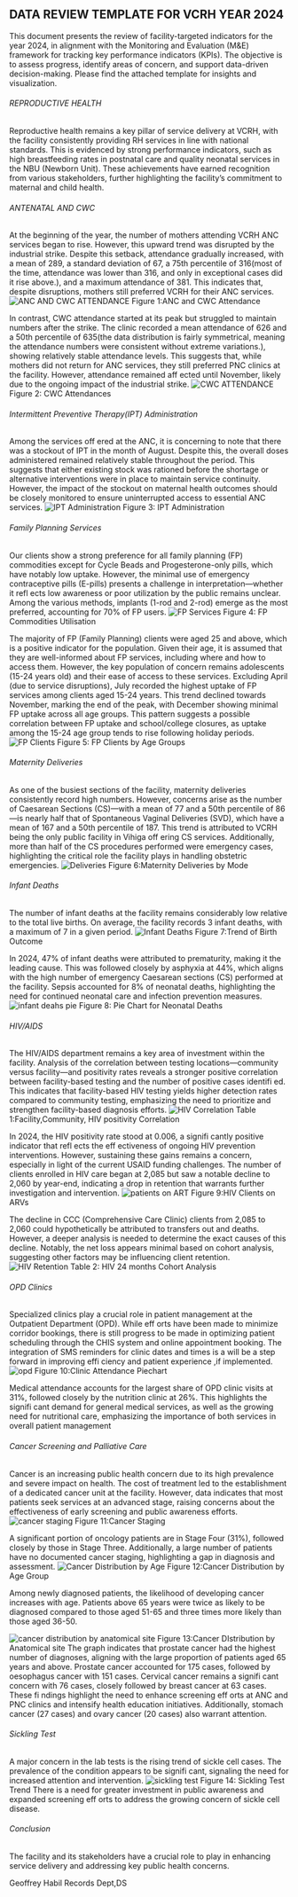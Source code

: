 ##  DATA REVIEW TEMPLATE FOR VCRH YEAR 2024
This document presents the review of facility-targeted indicators for the year 2024, in alignment with the Monitoring and Evaluation (M&E) framework for tracking key performance indicators (KPIs). The objective is to assess progress, identify areas of concern, and support data-driven decision-making.
Please find the attached template for insights and visualization.

###### REPRODUCTIVE HEALTH
Reproductive health remains a key pillar of service delivery at VCRH, with the facility consistently providing RH services in line with national standards. This is evidenced by strong performance indicators, such as high breastfeeding rates in postnatal care and quality neonatal services in the NBU (Newborn Unit). These achievements have earned recognition from various stakeholders, further highlighting the facility’s commitment to maternal and child health.

###### ANTENATAL AND CWC
At the beginning of the year, the number of mothers attending VCRH ANC services began to rise. However, this upward trend was disrupted by the industrial strike. Despite this setback, attendance gradually increased, with a mean of 289, a standard deviation of 67, a 75th percentile of 316(most of the time, attendance was lower than 316, and only in exceptional cases did it rise above.), and a maximum attendance of 381. This indicates that, despite disruptions, mothers still preferred VCRH for their ANC services.
![ANC AND CWC ATTENDANCE](image-1.png)
Figure 1:ANC and CWC Attendance

In contrast, CWC attendance started at its peak but struggled to maintain numbers after the strike. The clinic recorded a mean attendance of 626 and a 50th percentile of 635(the data distribution is fairly symmetrical, meaning the attendance numbers were consistent without extreme variations.), showing relatively stable attendance levels. This suggests that, while mothers did not return for ANC services, they still preferred PNC clinics at the facility. However, attendance remained aff ected until November, likely due to the ongoing impact of the industrial strike.
![CWC ATTENDANCE](image-2.png)
Figure 2: CWC Attendances

###### Intermittent Preventive Therapy(IPT) Administration
Among the services off ered at the ANC, it is concerning to note that there was a stockout of IPT in the month of August. Despite this, the overall doses administered remained relatively stable throughout the period. This suggests that either existing stock was rationed before the shortage or alternative interventions were in place to maintain service continuity. However, the impact of the stockout on maternal health outcomes should be closely monitored to ensure uninterrupted access to essential ANC services.
![IPT Administration](image-3.png)
Figure 3: IPT Administration

###### Family Planning Services
Our clients show a strong preference for all family planning (FP) commodities except for Cycle Beads and Progesterone-only pills, which have notably low uptake. However, the minimal use of emergency contraceptive pills (E-pills) presents a challenge in interpretation—whether it refl ects low awareness or poor utilization by the public remains unclear.
Among the various methods, implants (1-rod and 2-rod) emerge as the most preferred, accounting for 70% of FP users.
![FP Services](image-4.png)
Figure 4: FP Commodities Utilisation

The majority of FP (Family Planning) clients were aged 25 and above, which is a positive indicator for the population. Given their age, it is assumed that they are well-informed about FP services, including where and how to access them.
However, the key population of concern remains adolescents (15-24 years old) and their ease of access to these services. Excluding April (due to service disruptions), July recorded the highest uptake of FP services among clients aged 15-24 years. This trend declined towards November, marking the end of the peak, with December showing minimal FP uptake across all age groups.
This pattern suggests a possible correlation between FP uptake and school/college closures, as uptake among the 15-24 age group tends to rise following holiday periods.
![FP Clients](image-5.png)
Figure 5: FP Clients by Age Groups

###### Maternity Deliveries
As one of the busiest sections of the facility, maternity deliveries consistently record high numbers. However, concerns arise as the number of Caesarean Sections (CS)—with a mean of 77 and a 50th percentile of 86—is nearly half that of Spontaneous Vaginal Deliveries (SVD), which have a mean of 167 and a 50th percentile of 187.
This trend is attributed to VCRH being the only public facility in Vihiga off ering CS services. Additionally, more than half of the CS procedures performed were emergency cases, highlighting the critical role the facility plays in handling obstetric emergencies.
![Deliveries](image-6.png)
Figure 6:Maternity Deliveries by Mode

###### Infant Deaths
The number of infant deaths at the facility remains considerably low relative to the total live births. On average, the facility records 3 infant deaths, with a maximum of 7 in a given period.
![Infant Deaths](image-7.png)
Figure 7:Trend of Birth Outcome

In 2024, 47% of infant deaths were attributed to prematurity, making it the leading cause. This was followed closely by asphyxia at 44%, which aligns with the high number of emergency Caesarean sections (CS) performed at the facility. Sepsis accounted for 8% of neonatal deaths, highlighting the need for continued neonatal care and infection prevention measures.
![infant deahs pie](image-8.png)
Figure 8: Pie Chart for Neonatal Deaths

###### HIV/AIDS
The HIV/AIDS department remains a key area of investment within the facility. Analysis of the correlation between testing locations—community versus facility—and positivity rates reveals a stronger positive correlation between facility-based testing and the number of positive cases identifi ed. This indicates that facility-based HIV testing yields higher detection rates compared to community testing, emphasizing the need to prioritize and strengthen facility-based diagnosis efforts.
![HIV Correlation](image-9.png)
Table 1:Facility,Community, HIV positivity Correlation

In 2024, the HIV positivity rate stood at 0.006, a signifi cantly positive indicator that refl ects the eff ectiveness of ongoing HIV prevention interventions. However, sustaining these gains remains a concern, especially in light of the current USAID funding challenges.
The number of clients enrolled in HIV care began at 2,085 but saw a notable decline to 2,060 by year-end, indicating a drop in retention that warrants further investigation and intervention.
![patients on ART](image-10.png)
Figure 9:HIV Clients on ARVs

The decline in CCC (Comprehensive Care Clinic) clients from 2,085 to 2,060 could hypothetically be attributed to transfers out and deaths. However, a deeper analysis is needed to determine the exact causes of this decline. Notably, the net loss appears minimal based on cohort analysis, suggesting other factors may be influencing client retention.
![HIV Retention](image-11.png)
Table 2: HIV 24 months Cohort Analysis



###### OPD Clinics
Specialized clinics play a crucial role in patient management at the Outpatient Department (OPD). While eff orts have been made to minimize corridor bookings, there is still progress to be made in optimizing patient scheduling through the CHIS system and online appointment booking. The integration of SMS reminders for clinic dates and times is a will be a step forward in improving effi ciency and patient experience ,if implemented.
![opd](image-12.png)
Figure 10:Clinic Attendance Piechart

Medical attendance accounts for the largest share of OPD clinic visits at 31%, followed closely by the nutrition clinic at 26%. This highlights the signifi cant demand for general medical services, as well as the growing need for nutritional care, emphasizing the importance of both services in overall patient management

###### Cancer Screening and Palliative Care
Cancer is an increasing public health concern due to its high prevalence and severe impact on health. The cost of treatment led to the establishment of a dedicated cancer unit at the facility. However, data indicates that most patients seek services at an advanced stage, raising concerns about the effectiveness of early screening and public awareness efforts.
![cancer staging](image-13.png)
Figure 11:Cancer Staging

A significant portion of oncology patients are in Stage Four (31%), followed closely by those in Stage Three. Additionally, a large number of patients have no documented cancer staging, highlighting a gap in diagnosis and assessment.
![Cancer Distribution by Age](image-14.png)
Figure 12:Cancer Distribution by Age Group

Among newly diagnosed patients, the likelihood of developing cancer increases with age. Patients above 65 years were twice as likely to be diagnosed compared to those aged 51-65 and three times more likely than those aged 36-50.

![cancer distribution by anatomical site](image-15.png)
Figure 13:Cancer DIstribution by Anatomical site
The graph indicates that prostate cancer had the highest number of diagnoses, aligning with the large proportion of patients aged 65 years and above. Prostate cancer accounted for 175 cases, followed by oesophagus cancer with 151 cases. Cervical cancer remains a signifi cant concern with 76 cases, closely followed by breast cancer at 63 cases. These fi ndings highlight the need to enhance screening eff orts at ANC and PNC clinics and intensify health education initiatives. Additionally, stomach cancer (27 cases) and ovary cancer (20 cases) also warrant attention.

###### Sickling Test
A major concern in the lab tests is the rising trend of sickle cell cases. The prevalence of the condition appears to be signifi cant, signaling the need for increased attention and intervention.
![sickling test](image-18.png)
Figure 14: Sickling Test Trend
There is a need for greater investment in public awareness and expanded screening eff orts to address the growing concern of sickle cell disease.

###### Conclusion
The facility and its stakeholders have a crucial role to play in enhancing service delivery and addressing key public health concerns.

Geoffrey Habil
Records Dept,DS









